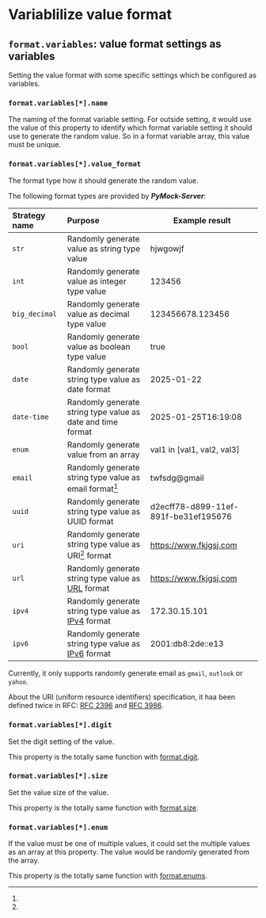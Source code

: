 # Variablilize value format

## ``format.variables``: value format settings as variables

Setting the value format with some specific settings which be configured as variables.


### ``format.variables[*].name``

The naming of the format variable setting. For outside setting, it would use the value of this property to identify
which format variable setting it should use to generate the random value. So in a format variable array, this value must
be unique.


### ``format.variables[*].value_format``

The format type how it should generate the random value.

The following format types are provided by **_PyMock-Server_**:

| Strategy name | Purpose                                                     | Example result                       |
|:--------------|:------------------------------------------------------------|--------------------------------------|
| `str`         | Randomly generate value as string type value                | hjwgowjf                             |
| `int`         | Randomly generate value as integer type value               | 123456                               |
| `big_decimal` | Randomly generate value as decimal type value               | 123456678.123456                     |
| `bool`        | Randomly generate value as boolean type value               | true                                 |
| `date`        | Randomly generate string type value as date format          | 2025-01-22                           |
| `date-time`   | Randomly generate string type value as date and time format | 2025-01-25T16:19:08                  |
| `enum`        | Randomly generate value from an array                       | val1 in [val1, val2, val3]           |
| `email`       | Randomly generate string type value as email format[^1]     | twfsdg@gmail                         |
| `uuid`        | Randomly generate string type value as UUID format          | d2ecff78-d899-11ef-891f-be31ef195676 |
| `uri`         | Randomly generate string type value as URI[^2] format       | https://www.fkjgsj.com               |
| `url`         | Randomly generate string type value as [URL] format         | https://www.fkjgsj.com               |
| `ipv4`        | Randomly generate string type value as [IPv4] format        | 172.30.15.101                        |
| `ipv6`        | Randomly generate string type value as [IPv6] format        | 2001:db8:2de::e13                    |

[^1]:
  Currently, it only supports randomly generate email as ``gmail``, ``outlook``
  or ``yahoo``.

[^2]:
  About the URI (uniform resource identifiers) specification, it haa been
  defined twice in RFC: [RFC 2396] and [RFC 3986].

[RFC 2396]: https://datatracker.ietf.org/doc/html/rfc2396
[RFC 3986]: https://datatracker.ietf.org/doc/html/rfc3986
[URL]: https://datatracker.ietf.org/doc/html/rfc1738
[IPv4]: https://datatracker.ietf.org/doc/html/rfc791
[IPv6]: https://datatracker.ietf.org/doc/html/rfc2460

### ``format.variables[*].digit``

Set the digit setting of the value.

This property is the totally same function with [format.digit].

[format.digit]: ./value_format.md#formatdigit_1


### ``format.variables[*].size``

Set the value size of the value.

This property is the totally same function with [format.size].

[format.size]: ./value_format.md#formatsize_1


### ``format.variables[*].enum``

If the value must be one of multiple values, it could set the multiple values as an array at this property. The value
would be randomly generated from the array.

This property is the totally same function with [format.enums].

[format.enums]: ./value_format.md#formatenums
